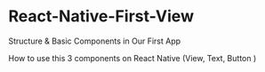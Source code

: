 # React-Native-First-View

Structure & Basic Components in Our First App

How to use this 3 components on React Native (View, Text, Button )
